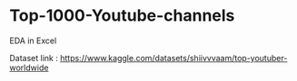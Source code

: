 # Top-1000-Youtube-channels
EDA in Excel

Dataset link : https://www.kaggle.com/datasets/shiivvvaam/top-youtuber-worldwide
